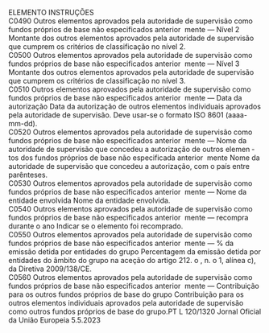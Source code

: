  
ELEMENTO  INSTRUÇÕES  
C0490  Outros elementos aprovados 
pela autoridade de supervisão 
como fundos próprios de base 
não especificados anterior ­
mente — Nível 2  Montante dos outros elementos aprovados pela autoridade de supervisão que 
cumprem os critérios de classificação no nível 2.  
C0500  Outros elementos aprovados 
pela autoridade de supervisão 
como fundos próprios de base 
não especificados anterior ­
mente — Nível 3  Montante dos outros elementos aprovados pela autoridade de supervisão que 
cumprem os critérios de classificação no nível 3.  
C0510  Outros elementos aprovados 
pela autoridade de supervisão 
como fundos próprios de base 
não especificados anterior ­
mente — Data da autorização  Data da autorização de outros elementos individuais aprovados pela autoridade de 
supervisão. Deve usar-se o formato ISO 8601 (aaaa-mm-dd).  
C0520  Outros elementos aprovados 
pela autoridade de supervisão 
como fundos próprios de base 
não especificados anterior ­
mente — Nome da autoridade 
de supervisão que concedeu a 
autorização de outros elemen ­
tos dos fundos próprios de 
base não especificada anterior ­
mente  Nome da autoridade de supervisão que concedeu a autorização, com o país entre 
parênteses.  
C0530  Outros elementos aprovados 
pela autoridade de supervisão 
como fundos próprios de base 
não especificados anterior ­
mente — Nome da entidade 
envolvida  Nome da entidade envolvida.  
C0540  Outros elementos aprovados 
pela autoridade de supervisão 
como fundos próprios de base 
não especificados anterior ­
mente — recompra durante o 
ano  Indicar se o elemento foi recomprado.  
C0550  Outros elementos aprovados 
pela autoridade de supervisão 
como fundos próprios de base 
não especificados anterior ­
mente — % da emissão detida 
por entidades do grupo  Percentagem da emissão detida por entidades do âmbito do grupo na aceção do 
artigo 212.  o , n.  o 1, alínea c), da Diretiva 2009/138/CE.  
C0560  Outros elementos aprovados 
pela autoridade de supervisão 
como fundos próprios de base 
não especificados anterior ­
mente — Contribuição para os 
outros fundos próprios de base 
do grupo  Contribuição para os outros elementos individuais aprovados pela autoridade de 
supervisão como outros fundos próprios de base do grupo.PT  L 120/1320 Jornal Oficial da União Europeia 5.5.2023